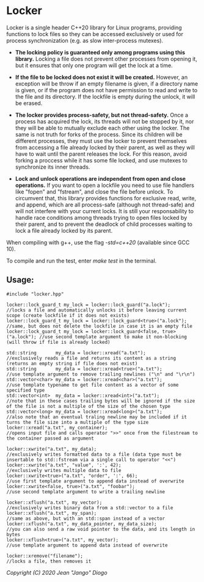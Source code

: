 # Locker

Locker is a single header C++20 library for Linux programs, providing functions to lock files so they can be accessed exclusively or used for process synchronization (e.g. as slow inter-process mutexes).

- **The locking policy is guaranteed only among programs using this library.** Locking a file does not prevent other processes from opening it, but it ensures that only one program will get the lock at a time.

- **If the file to be locked does not exist it will be created.** However, an exception will be throw if an empty filename is given, if a directory name is given, or if the program does not have permission to read and write to the file and its directory. If the lockfile is empty during the unlock, it will be erased.

- **The locker provides process-safety, but not thread-safety.** Once a process has acquired the lock, its threads will not be stopped by it, nor they will be able to mutually exclude each other using the locker. The same is not truth for forks of the process. Since its children will be different processes, they must use the locker to prevent themselves from accessing a file already locked by their parent, as well as they will have to wait until the parent releases the lock. For this reason, avoid forking a proccess while it has some file locked, and use mutexes to synchronize its inner threads.

- **Lock and unlock operations are independent from open and close operations.** If you want to open a lockfile you need to use file handlers like "fopen" and "fstream", and close the file before unlock. To circumvent that, this library provides functions for exclusive read, write, and append, which are all process-safe (although not thread-safe) and will not interfere with your current locks. It is still your responsability to handle race conditions among threads trying to open files locked by their parent, and to prevent the deadlock of child processes waiting to lock a file already locked by its parent.

When compiling with g++, use the flag *-std=c++20* (available since GCC 10).

To compile and run the test, enter *make test* in the terminal.

## Usage:
```
#include "locker.hpp"

locker::lock_guard_t my_lock = locker::lock_guard("a.lock");              //locks a file and automatically unlocks it before leaving current scope (create lockfile if it does not exists)
locker::lock_guard_t my_lock = locker::lock_guard<true>("a.lock");        //same, but does not delete the lockfile in case it is an empty file
locker::lock_guard_t my_lock = locker::lock_guard<false, true>("a.lock"); //use second template argument to make it non-blocking (will throw if file is already locked)

std::string       my_data = locker::xread("a.txt");                       //exclusively reads a file and returns its content as a string (returns an empty string if file does not exist)
std::string       my_data = locker::xread<true>("a.txt");                 //use template argument to remove trailing newlines ("\n" and "\r\n")
std::vector<char> my_data = locker::xread<char>("a.txt");                 //use template typename to get file content as a vector of some specified type
std::vector<int>  my_data = locker::xread<int>("a.txt");                  //note that in these cases trailing bytes will be ignored if the size of the file is not a multiple of the size of the chosen type
std::vector<long> my_data = locker::xread<long>("a.txt");                 //also note that an eventual traling newline may be included if it turns the file size into a multiple of the type size
locker::xread("a.txt", my_container);                                     //opens input file and calls operator ">>" once from the filestream to the container passed as argument

locker::xwrite("a.txt", my_data);                                         //exclusively writes formatted data to a file (data type must be insertable to std::fstream via a single call to operator "<<")
locker::xwrite("a.txt", "value", ':', 42);                                //exclusively writes multiple data to file
locker::xwrite<true>("a.txt", "order", ':', 66);                          //use first template argument to append data instead of overwrite
locker::xwrite<false, true>("a.txt", "foobar");                           //use second template argument to write a trailing newline

locker::xflush("a.txt", my_vector);                                       //exclusively writes binary data from a std::vector to a file
locker::xflush("a.txt", my_span);                                         //same as above, but with an std::span instead of a vector
locker::xflush("a.txt", my_data_pointer, my_data_size);                   //you can also send a raw void pointer to the data, and its length in bytes
locker::xflush<true>("a.txt", my_vector);                                 //use template argument to append data instead of overwrite

locker::xremove("filename");                                              //locks a file, then removes it
```
*Copyright (C) 2020 Jean "Jango" Diogo*
